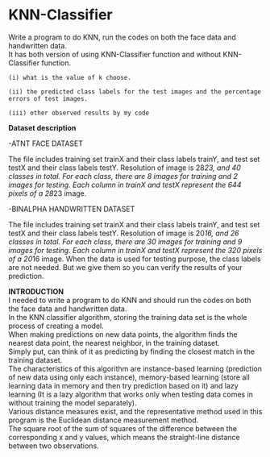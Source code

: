 # KNN-Classifier
Write a program to do KNN, run the codes on both the face data and handwritten data.  
It has both version of using KNN-Classifier function and without KNN-Classifier function.

    (i) what is the value of k choose. 
  
    (ii) the predicted class labels for the test images and the percentage errors of test images. 
  
    (iii) other observed results by my code
    
**Dataset description**  

  -ATNT FACE DATASET  
  
The file includes training set trainX and their class labels trainY, and test set testX and their class
labels testY. Resolution of image is 28*23, and 40 classes in total. For each class, there are 8 images for
training and 2 images for testing. Each column in trainX and testX represent the 644 pixels of a 28*23
image.  
  
  -BINALPHA HANDWRITTEN DATASET  
  
The file includes training set trainX and their class labels trainY, and test set testX and their class
labels testY. Resolution of image is 20*16, and 26 classes in total. For each class, there are 30 images for
training and 9 images for testing. Each column in trainX and testX represent the 320 pixels of a 20*16
image.
When the data is used for testing purpose, the class labels are not needed. But we give them so you can
verify the results of your prediction.


**INTRODUCTION**  
I needed to write a program to do KNN and should run the codes on both the face data and handwritten data.  
In the KNN classifier algorithm, storing the training data set is the whole process of creating a model.  
When making predictions on new data points, the algorithm finds the nearest data point, the nearest neighbor, in the training dataset.  
Simply put, can think of it as predicting by finding the closest match in the training dataset.  
The characteristics of this algorithm are instance-based learning (prediction of new data using only each instance), memory-based learning (store all learning data in memory and then try prediction based on it) and lazy learning (It is a lazy algorithm that works only when testing data comes in without training the model separately).  
Various distance measures exist, and the representative method used in this program is the Euclidean distance measurement method.  
The square root of the sum of squares of the difference between the corresponding x and y values, which means the straight-line distance between two observations.
